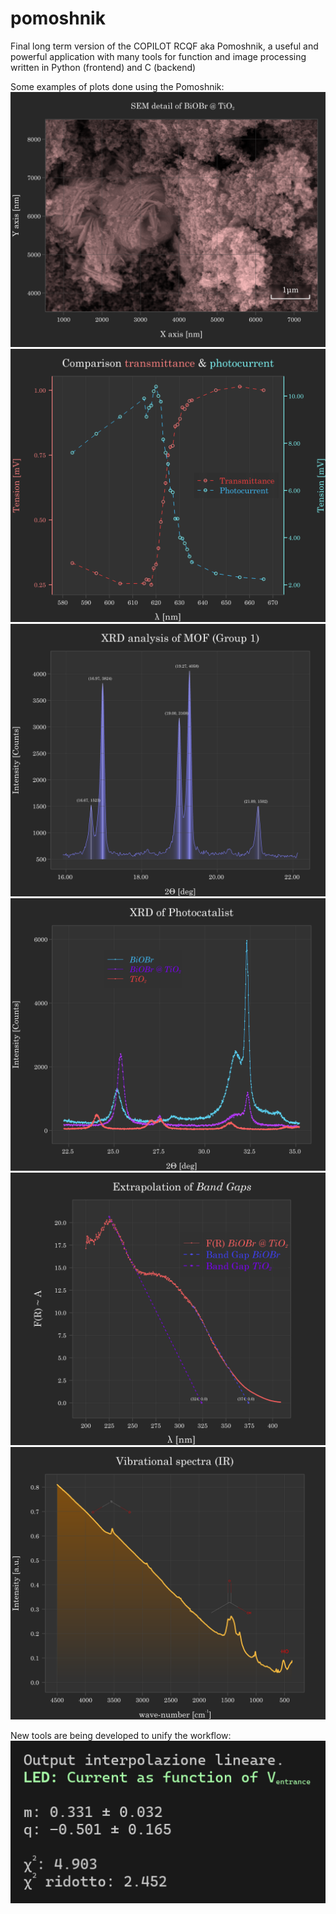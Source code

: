 # pomoshnik
Final long term version of the COPILOT RCQF aka Pomoshnik, a useful and powerful application with many tools for function and image processing written in Python (frontend) and C (backend)

Some examples of plots done using the Pomoshnik:
![example1](PLOTS\examples\example6.png)
![example1](PLOTS\examples\example3.png)
![example2](PLOTS\examples\example1.png)
![example3](PLOTS\examples\example2.png)
![example4](PLOTS\examples\example4.png)
![example4](PLOTS\examples\example7.png)

New tools are being developed to unify the workflow:
![example4](PLOTS\examples\example5.png)
